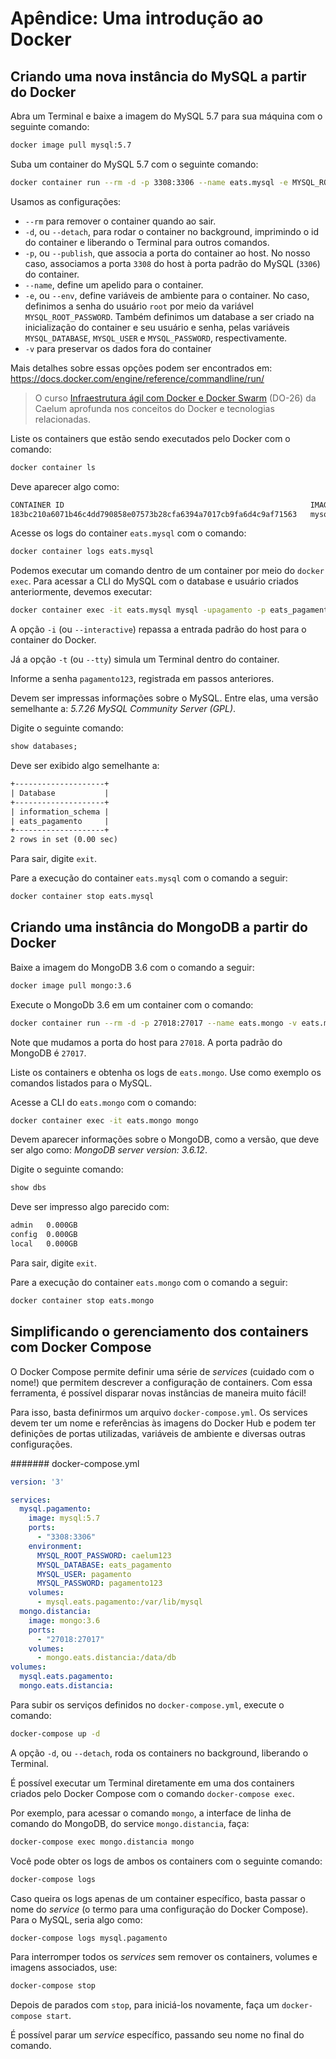 # Apêndice: Uma introdução ao Docker

## Criando uma nova instância do MySQL a partir do Docker

Abra um Terminal e baixe a imagem do MySQL 5.7 para sua máquina com o seguinte comando:

```sh
docker image pull mysql:5.7
```

Suba um container do MySQL 5.7 com o seguinte comando:

```sh
docker container run --rm -d -p 3308:3306 --name eats.mysql -e MYSQL_ROOT_PASSWORD=caelum123 -e MYSQL_DATABASE=eats_pagamento -e MYSQL_USER=pagamento -e MYSQL_PASSWORD=pagamento123 -v eats.mysql:/var/lib/mysql mysql:5.7
```

Usamos as configurações:

- `--rm` para remover o container quando ao sair.
- `-d`, ou `--detach`, para rodar o container no background, imprimindo o id do container e liberando o Terminal para outros comandos.
- `-p`, ou `--publish`, que associa a porta do container ao host. No nosso caso, associamos a porta `3308` do host à porta padrão do MySQL (`3306`) do container.
- `--name`, define um apelido para o container.
- `-e`, ou `--env`, define variáveis de ambiente para o container. No caso, definimos a senha do usuário `root` por meio da variável `MYSQL_ROOT_PASSWORD`. Também definimos um database a ser criado na inicialização do container e seu usuário e senha, pelas variáveis `MYSQL_DATABASE`, `MYSQL_USER` e `MYSQL_PASSWORD`, respectivamente.
- `-v` para preservar os dados fora do container

Mais detalhes sobre essas opções podem ser encontrados em: https://docs.docker.com/engine/reference/commandline/run/

> O curso [Infraestrutura ágil com Docker e Docker Swarm](https://www.caelum.com.br/curso-infraestrutura-agil-com-docker-e-docker-swarm) (DO-26) da Caelum aprofunda nos conceitos do Docker e tecnologias relacionadas.

Liste os containers que estão sendo executados pelo Docker com o comando:

```sh
docker container ls
```

Deve aparecer algo como:

```txt
CONTAINER ID                                                       IMAGE               COMMAND                         CREATED             STATUS              PORTS                               NAMES
183bc210a6071b46c4dd790858e07573b28cfa6394a7017cb9fa6d4c9af71563   mysql:5.7           "docker-entrypoint.sh mysqld"   16 minutes ago      Up 16 minutes       33060/tcp, 0.0.0.0:3308->3306/tcp   eats.mysql
```

Acesse os logs do container `eats.mysql` com o comando:

```sh
docker container logs eats.mysql
```

Podemos executar um comando dentro de um container por meio do `docker exec`. Para acessar a CLI do MySQL com o database e usuário criados anteriormente, devemos executar:

```sh
docker container exec -it eats.mysql mysql -upagamento -p eats_pagamento
```

A opção `-i` (ou `--interactive`) repassa a entrada padrão do host para o container do Docker.

Já a opção `-t` (ou `--tty`) simula um Terminal dentro do container.

Informe a senha `pagamento123`, registrada em passos anteriores.

Devem ser impressas informações sobre o MySQL. Entre elas, uma versão semelhante a: _5.7.26 MySQL Community Server (GPL)_.

Digite o seguinte comando:

```sql
show databases;
```

Deve ser exibido algo semelhante a:

```txt
+--------------------+
| Database           |
+--------------------+
| information_schema |
| eats_pagamento     |
+--------------------+
2 rows in set (0.00 sec)
```

Para sair, digite `exit`.

Pare a execução do container `eats.mysql` com o comando a seguir:

```sh
docker container stop eats.mysql
```

## Criando uma instância do MongoDB a partir do Docker

Baixe a imagem do MongoDB 3.6 com o comando a seguir:

```sh
docker image pull mongo:3.6
```

Execute o MongoDb 3.6 em um container com o comando:

```sh
docker container run --rm -d -p 27018:27017 --name eats.mongo -v eats.mongo:/data/db mongo:3.6
```

Note que mudamos a porta do host para `27018`. A porta padrão do MongoDB é `27017`.

Liste os containers e obtenha os logs de `eats.mongo`. Use como exemplo os comandos listados para o MySQL.

Acesse a CLI do `eats.mongo` com o comando:

```sh
docker container exec -it eats.mongo mongo
```

Devem aparecer informações sobre o MongoDB, como a versão, que deve ser algo como: _MongoDB server version: 3.6.12_.

Digite o seguinte comando:

```sh
show dbs
```

Deve ser impresso algo parecido com:

```txt
admin   0.000GB
config  0.000GB
local   0.000GB
```

Para sair, digite `exit`.

Pare a execução do container `eats.mongo` com o comando a seguir:

```sh
docker container stop eats.mongo
```

## Simplificando o gerenciamento dos containers com Docker Compose

O Docker Compose permite definir uma série de _services_ (cuidado com o nome!) que permitem descrever a configuração de containers. Com essa ferramenta, é possível disparar novas instâncias de maneira muito fácil!

Para isso, basta definirmos um arquivo `docker-compose.yml`. Os services devem ter um nome e referências às imagens do Docker Hub e podem ter definições de portas utilizadas, variáveis de ambiente e diversas outras configurações.

####### docker-compose.yml

```yml
version: '3'

services:
  mysql.pagamento:
    image: mysql:5.7
    ports:
      - "3308:3306"
    environment:
      MYSQL_ROOT_PASSWORD: caelum123
      MYSQL_DATABASE: eats_pagamento
      MYSQL_USER: pagamento
      MYSQL_PASSWORD: pagamento123
    volumes:
      - mysql.eats.pagamento:/var/lib/mysql
  mongo.distancia:
    image: mongo:3.6
    ports:
      - "27018:27017"
    volumes:
      - mongo.eats.distancia:/data/db
volumes:
  mysql.eats.pagamento:
  mongo.eats.distancia:
```

Para subir os serviços definidos no `docker-compose.yml`, execute o comando:

```sh
docker-compose up -d
```
A opção `-d`, ou `--detach`, roda os containers no background, liberando o Terminal.

É possível executar um Terminal diretamente em uma dos containers criados pelo Docker Compose com o comando `docker-compose exec`.

Por exemplo, para acessar o comando `mongo`, a interface de linha de comando do MongoDB, do service `mongo.distancia`, faça:

```sh
docker-compose exec mongo.distancia mongo
```

Você pode obter os logs de ambos os containers com o seguinte comando:

```sh
docker-compose logs
```

Caso queira os logs apenas de um container específico, basta passar o nome do _service_ (o termo para uma configuração do Docker Compose). Para o MySQL, seria algo como:

```sh
docker-compose logs mysql.pagamento
```

Para interromper todos os _services_ sem remover os containers, volumes e imagens associados, use:

```sh
docker-compose stop
```

Depois de parados com `stop`, para iniciá-los novamente, faça um `docker-compose start`.

É possível parar um _service_ específico, passando seu nome no final do comando.
